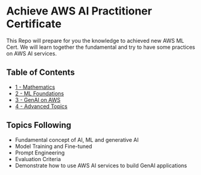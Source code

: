 # Achieve AWS AI Practitioner Certificate
This Repo will prepare for you the knowledge to achieved new AWS ML Cert. We will learn together the fundamental and try to have some practices on AWS AI services.

## Table of Contents
- [1 - Mathematics](/Users/khanhvg/Documents/MLOps/achieved_aws_ai_practioner/1-mathematics)
- [2 - ML Foundations](/Users/khanhvg/Documents/MLOps/achieved_aws_ai_practioner/2-ml-foundations)
- [3 - GenAI on AWS](/Users/khanhvg/Documents/MLOps/achieved_aws_ai_practioner/3-genai-on-aws)
- [4 - Advanced Topics](/Users/khanhvg/Documents/MLOps/achieved_aws_ai_practioner/4-advanced-topics)

## Topics Following
- Fundamental concept of AI, ML and generative AI
- Model Training and Fine-tuned
- Prompt Engineering
- Evaluation Criteria
- Demonstrate how to use AWS AI services to build GenAI applications
